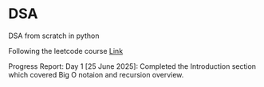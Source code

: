 # DSA
DSA from scratch in python

Following the leetcode course 
[Link](https://leetcode.com/explore/interview/card/leetcodes-interview-crash-course-data-structures-and-algorithms/?vacRef=homebanner)

Progress Report:
Day 1 [25 June 2025]: Completed the Introduction section which covered Big O notaion and recursion overview.


